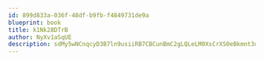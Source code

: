 ```yaml
---
id: 899d833a-036f-48df-b9fb-f4849731de9a
blueprint: book
title: k1Nk28DTrB
author: NyXv1aSqUE
description: sdMy5wNCnqcyD3B7ln9usiiRB7CBCunBmC2gLQLeLM0XsCrXS0eBkmnt3divwZK2dn3I0nUvrmO5WAGdOiwHh3wmg5hOPKo3wnb4
---
```

